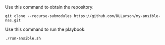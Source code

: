 Use this command to obtain the repository:
```
git clone --recurse-submodules https://github.com/DLLarson/my-ansible-nas.git
```

Use this command to run the playbook:
```
./run-ansible.sh
```
